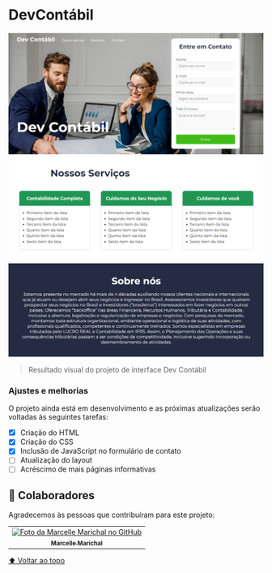 # DevContábil

<img src="./assets/i1devcontabil.png" alt="imagem 1 do projeto Dev Contábil"><img src="./assets/i2devcontabil.png" alt="imagem 2 do projeto Dev Contábil"><img src="./assets/i3devcontabil.png" alt="imagem 3 do projeto Dev Contábil">

> Resultado visual do projeto de interface Dev Contábil

### Ajustes e melhorias

O projeto ainda está em desenvolvimento e as próximas atualizações serão voltadas às seguintes tarefas:

- [x] Criação do HTML
- [x] Criação do CSS
- [x] Inclusão de JavaScript no formulário de contato
- [ ] Atualização do layout
- [ ] Acréscimo de mais páginas informativas

## 🤝 Colaboradores

Agradecemos às pessoas que contribuíram para este projeto:

<table>
  <tr>
    <td align="center">
      <a href="#">
        <img src="https://avatars.githubusercontent.com/u/98181117?v=4" width="100px;" alt="Foto da Marcelle Marichal no GitHub"/><br>
        <sub>
          <b>Marcelle Marichal</b>
        </sub>
  </tr>
</table>



[⬆ Voltar ao topo](#DevContábil)<br>
